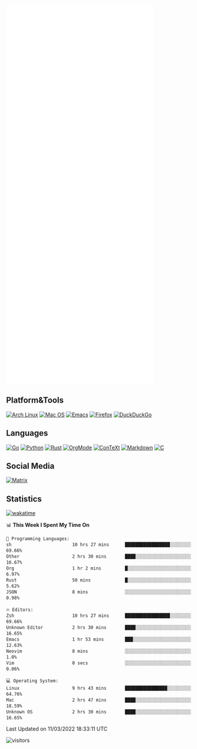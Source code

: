 ![Metrics](https://github.com/SteamedFish/SteamedFish/blob/master/github-metrics.svg)

## Platform&Tools

[![Arch Linux](https://img.shields.io/badge/ArchLinux-1793D1?logo=arch-linux&logoColor=fff&style=flat-square)](https://archlinux.org/)
[![Mac OS](https://img.shields.io/badge/MacOS-000000?style=flat-square&logo=macos&logoColor=F0F0F0)](https://www.apple.com/macos/)
[![Emacs](https://img.shields.io/badge/Emacs-%237F5AB6.svg?&style=flat-square&logo=gnu-emacs&logoColor=white)](https://www.gnu.org/software/emacs/)
[![Firefox](https://img.shields.io/badge/Firefox-FF7139?style=flat-square&logo=Firefox-Browser&logoColor=white)](https://firefox.com/)
[![DuckDuckGo](https://img.shields.io/badge/DuckDuckGo-DE5833?style=flat-square&logo=DuckDuckGo&logoColor=white)](https://duckduckgo.com/)

## Languages

[![Go](https://img.shields.io/badge/Golang-%2300ADD8.svg?style=flat-square&logo=go&logoColor=white)](https://golang.org/)
[![Python](https://img.shields.io/badge/Python-3670A0?style=flat-square&logo=python&logoColor=ffdd54)](https://www.python.org/)
[![Rust](https://img.shields.io/badge/Rust-%23000000.svg?style=flat-square&logo=rust&logoColor=white)](https://www.rust-lang.org/)
[![OrgMode](https://img.shields.io/badge/OrgMode-%23000000.svg?style=flat-square&logo=org&logoColor=white)](https://orgmode.org/)
[![ConTeXt](https://img.shields.io/badge/ConTeXt-%23008080.svg?style=flat-square&logo=latex&logoColor=white)](https://contextgarden.net/)
[![Markdown](https://img.shields.io/badge/MarkDown-%23000000.svg?style=flat-square&logo=markdown&logoColor=white)](https://daringfireball.net/projects/markdown/)
[![C](https://img.shields.io/badge/C-%2300599C.svg?style=flat-square&logo=c&logoColor=white)](https://www.iso.org/standard/74528.html)

## Social Media

[![Matrix](https://img.shields.io/badge/SteamedFish-2CA5E0?style=social&logo=matrix&logoColor=black)](https://matrix.to/#/@i:steamedfish.org)

## Statistics
[![wakatime](https://wakatime.com/badge/user/168280d6-fcf2-4b4f-ad3a-dc4612f35b38.svg)](https://wakatime.com/@168280d6-fcf2-4b4f-ad3a-dc4612f35b38)

<!--START_SECTION:waka-->
📊 **This Week I Spent My Time On** 

```text
💬 Programming Languages: 
sh                       10 hrs 27 mins      █████████████████░░░░░░░░   69.66% 
Other                    2 hrs 30 mins       ████░░░░░░░░░░░░░░░░░░░░░   16.67% 
Org                      1 hr 2 mins         █░░░░░░░░░░░░░░░░░░░░░░░░   6.97% 
Rust                     50 mins             █░░░░░░░░░░░░░░░░░░░░░░░░   5.62% 
JSON                     8 mins              ░░░░░░░░░░░░░░░░░░░░░░░░░   0.98%

🔥 Editors: 
Zsh                      10 hrs 27 mins      █████████████████░░░░░░░░   69.66% 
Unknown Editor           2 hrs 30 mins       ████░░░░░░░░░░░░░░░░░░░░░   16.65% 
Emacs                    1 hr 53 mins        ███░░░░░░░░░░░░░░░░░░░░░░   12.63% 
Neovim                   8 mins              ░░░░░░░░░░░░░░░░░░░░░░░░░   1.0% 
Vim                      0 secs              ░░░░░░░░░░░░░░░░░░░░░░░░░   0.06%

💻 Operating System: 
Linux                    9 hrs 43 mins       ████████████████░░░░░░░░░   64.76% 
Mac                      2 hrs 47 mins       ████░░░░░░░░░░░░░░░░░░░░░   18.59% 
Unknown OS               2 hrs 30 mins       ████░░░░░░░░░░░░░░░░░░░░░   16.65%

```


 Last Updated on 11/03/2022 18:33:11 UTC
<!--END_SECTION:waka-->

![visitors](https://visitor-badge.laobi.icu/badge?page_id=SteamedFish.SteamedFish)
